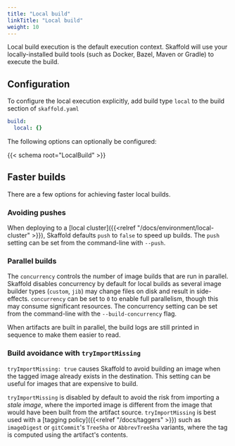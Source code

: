 ```yaml
---
title: "Local build"
linkTitle: "Local build"
weight: 10
---
```


Local build execution is the default execution context.
Skaffold will use your locally-installed build tools (such as Docker, Bazel, Maven or Gradle) to execute the build.

## Configuration

To configure the local execution explicitly, add build type `local` to the build section of `skaffold.yaml`

```yaml
build:
  local: {}
```

The following options can optionally be configured:

{{< schema root="LocalBuild" >}}

## Faster builds

There are a few options for achieving faster local builds.

### Avoiding pushes

When deploying to a [local cluster]({{<relref "/docs/environment/local-cluster" >}}), 
Skaffold defaults `push` to `false` to speed up builds.  The `push`
setting can be set from the command-line with `--push`.

### Parallel builds

The `concurrency` controls the number of image builds that are run in parallel.
Skaffold disables concurrency by default for local builds as several
image builder types (`custom`, `jib`) may change files on disk and
result in side-effects.
`concurrency` can be set to `0` to enable full parallelism, though
this may consume significant resources.
The concurrency setting can be set from the command-line with the
`--build-concurrency` flag.

When artifacts are built in parallel, the build logs are still printed in sequence to make them easier to read.

### Build avoidance with `tryImportMissing`

`tryImportMissing: true` causes Skaffold to avoid building an image when
the tagged image already exists in the destination.  This setting can be
useful for images that are expensive to build.

`tryImportMissing` is disabled by default to avoid the risk from importing
a _stale image_, where the imported image is different from the image
that would have been built from the artifact source.
`tryImportMissing` is best used with a
[tagging policy]({{<relref "/docs/taggers" >}}) such as
`imageDigest` or `gitCommit`'s `TreeSha` or `AbbrevTreeSha` variants,
where the tag is computed using the artifact's contents.
